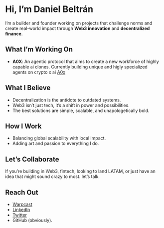# Hi, I’m Daniel Beltrán  

I’m a builder and founder working on projects that challenge norms and create real-world impact through **Web3 innovation** and **decentralized finance**.  

## What I’m Working On
- **A0X**: An agentic protocol that aims to create a new workforce of highly capable ai clones. Currently building unique and higly specialized agents on crypto x ai [A0x](https://a0x.co)

## What I Believe  
- Decentralization is the antidote to outdated systems.  
- Web3 isn’t just tech, it’s a shift in power and possibilities.  
- The best solutions are simple, scalable, and unapologetically bold.  

## How I Work  
- Balancing global scalability with local impact.  
- Adding art and passion to everything I do.  

## Let’s Collaborate  
If you’re building in Web3, fintech, looking to land LATAM, or just have an idea that might sound crazy to most. let’s talk.  

## Reach Out  
- [Warpcast](https://warpcast.com/bvdaniel)
- [LinkedIn](https://linkedin.com/in/danielbeltranv)  
- [Twitter](https://twitter.com/bvdani_el)  
- GitHub (obviously).    
